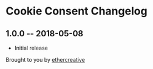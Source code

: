 # Cookie Consent Changelog

## 1.0.0 -- 2018-05-08

* Initial release

Brought to you by [ethercreative](https://ethercreative.co.uk)
